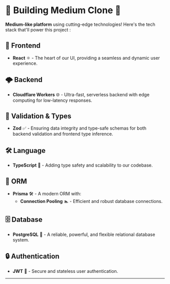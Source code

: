 # 📝 Building Medium Clone 🚀  

**Medium-like platform** using cutting-edge technologies! Here's the tech stack that'll power this project :  

## 🎨 Frontend  
- **React** ⚛️ - The heart of our UI, providing a seamless and dynamic user experience.  

## 🌩️ Backend  
- **Cloudflare Workers** 🌐 - Ultra-fast, serverless backend with edge computing for low-latency responses.  

## 📏 Validation & Types  
- **Zod** ✅ - Ensuring data integrity and type-safe schemas for both backend validation and frontend type inference.  

## 🛠️ Language  
- **TypeScript** 🔷 - Adding type safety and scalability to our codebase.  

## 💾 ORM  
- **Prisma** 🛠️ - A modern ORM with:  
  - **Connection Pooling** 🏊 - Efficient and robust database connections.  

## 🗄️ Database  
- **PostgreSQL** 🐘 - A reliable, powerful, and flexible relational database system.  

## 🔒 Authentication  
- **JWT** 🔑 - Secure and stateless user authentication.  

---  
  
